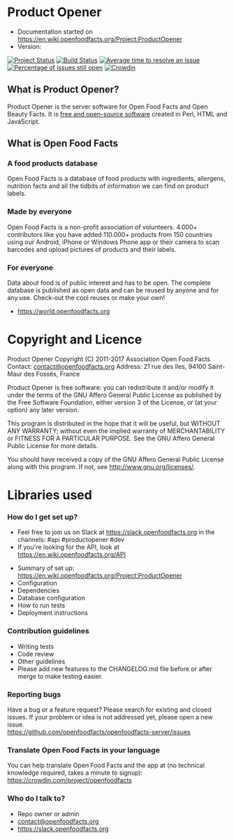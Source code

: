 # Product Opener #

* Documentation started on <https://en.wiki.openfoodfacts.org/Project:ProductOpener>
* Version: 

[![Project Status](http://opensource.box.com/badges/active.svg)](http://opensource.box.com/badges)
[![Build Status](https://travis-ci.org/openfoodfacts/openfoodfacts-server.svg?branch=master)](https://travis-ci.org/openfoodfacts/openfoodfacts-server)
[![Average time to resolve an issue](https://isitmaintained.com/badge/resolution/openfoodfacts/openfoodfacts-server.svg)](https://isitmaintained.com/project/openfoodfacts/openfoodfacts-server "Average time to resolve an issue")
[![Percentage of issues still open](https://isitmaintained.com/badge/open/openfoodfacts/openfoodfacts-server.svg)](https://isitmaintained.com/project/openfoodfacts/openfoodfacts-server "Percentage of issues still open")
[![Crowdin](https://d322cqt584bo4o.cloudfront.net/openfoodfacts/localized.svg)](https://crowdin.com/project/openfoodfacts)

## What is Product Opener?

Product Opener is the server software for Open Food Facts and Open Beauty Facts. It is [free and open-source software](https://en.wikipedia.org/wiki/Free_and_open-source_software) created in Perl, HTML and JavaScript.

## What is Open Food Facts ##

### A food products database

Open Food Facts is a database of food products with ingredients, allergens, nutrition facts and all the tidbits of information we can find on product labels.

### Made by everyone

Open Food Facts is a non-profit association of volunteers.
4.000+ contributors like you have added 110.000+ products from 150 countries using our Android, iPhone or Windows Phone app or their camera to scan barcodes and upload pictures of products and their labels.

### For everyone

Data about food is of public interest and has to be open. The complete database is published as open data and can be reused by anyone and for any use. Check-out the cool reuses or make your own!
- <https://world.openfoodfacts.org>

# Copyright and Licence #

Product Opener
Copyright (C) 2011-2017 Association Open Food Facts
Contact: contact@openfoodfacts.org
Address: 21 rue des Iles, 94100 Saint-Maur des Fossés, France

Product Opener is free software: you can redistribute it and/or modify
it under the terms of the GNU Affero General Public License as
published by the Free Software Foundation, either version 3 of the
License, or (at your option) any later version.

This program is distributed in the hope that it will be useful,
but WITHOUT ANY WARRANTY; without even the implied warranty of
MERCHANTABILITY or FITNESS FOR A PARTICULAR PURPOSE.  See the
GNU Affero General Public License for more details.

You should have received a copy of the GNU Affero General Public License
along with this program.  If not, see <http://www.gnu.org/licenses/>.

# Libraries used #

### How do I get set up? ###

- Feel free to join us on Slack at https://slack.openfoodfacts.org in the channels: #api #productopener #dev
- If you're looking for the API, look at https://en.wiki.openfoodfacts.org/API

* Summary of set up: https://en.wiki.openfoodfacts.org/Project:ProductOpener
* Configuration 
* Dependencies
* Database configuration
* How to run tests
* Deployment instructions

### Contribution guidelines ###

* Writing tests
* Code review
* Other guidelines
* Please add new features to the CHANGELOG.md file before or after merge to make testing easier.

### Reporting bugs ###

Have a bug or a feature request? Please search for existing and closed issues. If your problem or idea is not addressed yet, please open a new issue.<br>
https://github.com/openfoodfacts/openfoodfacts-server/issues

### Translate Open Food Facts in your language

You can help translate Open Food Facts and the app at (no technical knowledge required, takes a minute to signup): <br>
https://crowdin.com/project/openfoodfacts

### Who do I talk to? ###

* Repo owner or admin
* contact@openfoodfacts.org
* https://slack.openfoodfacts.org

